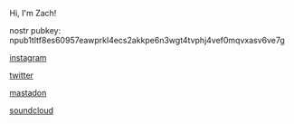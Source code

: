 Hi, I'm Zach!  

nostr pubkey: npub1tltf8es60957eawprkl4ecs2akkpe6n3wgt4tvphj4vef0mqvxasv6ve7g  

[instagram](https://www.instagram.com/yunginternetgod/)  

[twitter](https://twitter.com/yunginternetgod/)  

[mastadon](https://mastodon.social/@internetgod)  

[soundcloud](https://soundcloud.com/z10021)  

